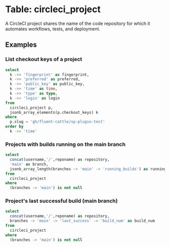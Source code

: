 # Table: circleci_project

A CircleCI project shares the name of the code repository for which it automates workflows, tests, and deployment.

## Examples

### List checkout keys of a project

```sql
select
  k ->> 'fingerprint' as fingerprint,
  k ->> 'preferred' as preferred,
  k ->> 'public_key' as public_key,
  k ->> 'time' as time,
  k ->> 'type' as type,
  k ->> 'login' as login
from
  circleci_project p,
  jsonb_array_elements(p.checkout_keys) k
where
  p.slug = 'gh/fluent-cattle/sp-plugin-test'
order by
  k ->> 'time'
```

### Projects with builds running on the main branch

```sql
select
  concat(username,'/',reponame) as repository,
  'main' as branch,
  jsonb_array_length(branches -> 'main' -> 'running_builds') as running_builds
from
  circleci_project
where
  (branches -> 'main') is not null
```

### Project's last successful build (main branch)

```sql
select
  concat(username,'/',reponame) as repository,
  branches -> 'main' -> 'last_success' -> 'build_num' as build_num
from
  circleci_project
where
  (branches -> 'main') is not null
```
